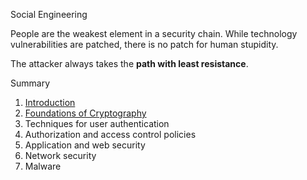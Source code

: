 
Social Engineering 

People are the weakest element in a security chain. While technology vulnerabilities are patched, there is no patch for human stupidity.

The attacker always takes the **path with least resistance**. 


Summary

1. [Introduction](01.Security%20Introduction.md)
2. [Foundations of Cryptography](02.%20Foundations%20of%20Cryptography.md)
3. Techniques for user authentication
4. Authorization and access control policies
5. Application and web security
6. Network security
7. Malware

 


